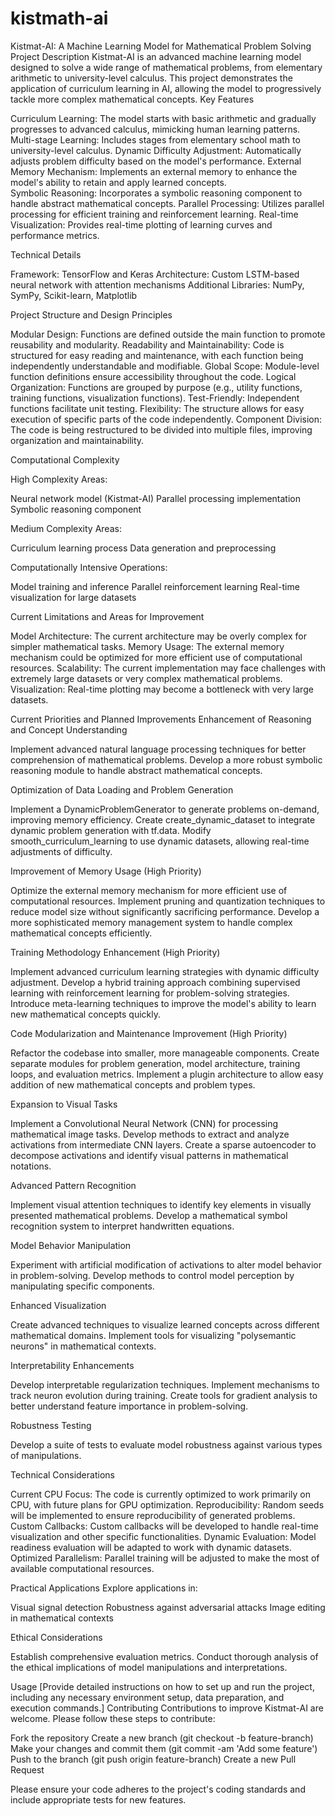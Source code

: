 # kistmath-ai
Kistmat-AI: A Machine Learning Model for Mathematical Problem Solving
Project Description
Kistmat-AI is an advanced machine learning model designed to solve a wide range of mathematical problems, from elementary arithmetic to university-level calculus. This project demonstrates the application of curriculum learning in AI, allowing the model to progressively tackle more complex mathematical concepts.
Key Features

Curriculum Learning: The model starts with basic arithmetic and gradually progresses to advanced calculus, mimicking human learning patterns.
Multi-stage Learning: Includes stages from elementary school math to university-level calculus.
Dynamic Difficulty Adjustment: Automatically adjusts problem difficulty based on the model's performance.
External Memory Mechanism: Implements an external memory to enhance the model's ability to retain and apply learned concepts.   
Symbolic Reasoning: Incorporates a symbolic reasoning component to handle abstract mathematical concepts.
Parallel Processing: Utilizes parallel processing for efficient training and reinforcement learning.
Real-time Visualization: Provides real-time plotting of learning curves and performance metrics.

Technical Details

Framework: TensorFlow and Keras
Architecture: Custom LSTM-based neural network with attention mechanisms
Additional Libraries: NumPy, SymPy, Scikit-learn, Matplotlib

Project Structure and Design Principles

Modular Design: Functions are defined outside the main function to promote reusability and modularity.
Readability and Maintainability: Code is structured for easy reading and maintenance, with each function being independently understandable and modifiable.
Global Scope: Module-level function definitions ensure accessibility throughout the code.
Logical Organization: Functions are grouped by purpose (e.g., utility functions, training functions, visualization functions).
Test-Friendly: Independent functions facilitate unit testing.
Flexibility: The structure allows for easy execution of specific parts of the code independently.
Component Division: The code is being restructured to be divided into multiple files, improving organization and maintainability.

Computational Complexity

High Complexity Areas:

Neural network model (Kistmat-AI)
Parallel processing implementation
Symbolic reasoning component


Medium Complexity Areas:

Curriculum learning process
Data generation and preprocessing


Computationally Intensive Operations:

Model training and inference
Parallel reinforcement learning
Real-time visualization for large datasets



Current Limitations and Areas for Improvement

Model Architecture: The current architecture may be overly complex for simpler mathematical tasks.
Memory Usage: The external memory mechanism could be optimized for more efficient use of computational resources.
Scalability: The current implementation may face challenges with extremely large datasets or very complex mathematical problems.
Visualization: Real-time plotting may become a bottleneck with very large datasets.

Current Priorities and Planned Improvements
Enhancement of Reasoning and Concept Understanding

Implement advanced natural language processing techniques for better comprehension of mathematical problems.
Develop a more robust symbolic reasoning module to handle abstract mathematical concepts.

Optimization of Data Loading and Problem Generation

Implement a DynamicProblemGenerator to generate problems on-demand, improving memory efficiency.
Create create_dynamic_dataset to integrate dynamic problem generation with tf.data.
Modify smooth_curriculum_learning to use dynamic datasets, allowing real-time adjustments of difficulty.

Improvement of Memory Usage (High Priority)

Optimize the external memory mechanism for more efficient use of computational resources.
Implement pruning and quantization techniques to reduce model size without significantly sacrificing performance.
Develop a more sophisticated memory management system to handle complex mathematical concepts efficiently.

Training Methodology Enhancement (High Priority)

Implement advanced curriculum learning strategies with dynamic difficulty adjustment.
Develop a hybrid training approach combining supervised learning with reinforcement learning for problem-solving strategies.
Introduce meta-learning techniques to improve the model's ability to learn new mathematical concepts quickly.

Code Modularization and Maintenance Improvement (High Priority)

Refactor the codebase into smaller, more manageable components.
Create separate modules for problem generation, model architecture, training loops, and evaluation metrics.
Implement a plugin architecture to allow easy addition of new mathematical concepts and problem types.

Expansion to Visual Tasks

Implement a Convolutional Neural Network (CNN) for processing mathematical image tasks.
Develop methods to extract and analyze activations from intermediate CNN layers.
Create a sparse autoencoder to decompose activations and identify visual patterns in mathematical notations.

Advanced Pattern Recognition

Implement visual attention techniques to identify key elements in visually presented mathematical problems.
Develop a mathematical symbol recognition system to interpret handwritten equations.

Model Behavior Manipulation

Experiment with artificial modification of activations to alter model behavior in problem-solving.
Develop methods to control model perception by manipulating specific components.

Enhanced Visualization

Create advanced techniques to visualize learned concepts across different mathematical domains.
Implement tools for visualizing "polysemantic neurons" in mathematical contexts.

Interpretability Enhancements

Develop interpretable regularization techniques.
Implement mechanisms to track neuron evolution during training.
Create tools for gradient analysis to better understand feature importance in problem-solving.

Robustness Testing

Develop a suite of tests to evaluate model robustness against various types of manipulations.

Technical Considerations

Current CPU Focus: The code is currently optimized to work primarily on CPU, with future plans for GPU optimization.
Reproducibility: Random seeds will be implemented to ensure reproducibility of generated problems.
Custom Callbacks: Custom callbacks will be developed to handle real-time visualization and other specific functionalities.
Dynamic Evaluation: Model readiness evaluation will be adapted to work with dynamic datasets.
Optimized Parallelism: Parallel training will be adjusted to make the most of available computational resources.

Practical Applications
Explore applications in:

Visual signal detection
Robustness against adversarial attacks
Image editing in mathematical contexts

Ethical Considerations

Establish comprehensive evaluation metrics.
Conduct thorough analysis of the ethical implications of model manipulations and interpretations.

Usage
[Provide detailed instructions on how to set up and run the project, including any necessary environment setup, data preparation, and execution commands.]
Contributing
Contributions to improve Kistmat-AI are welcome. Please follow these steps to contribute:

Fork the repository
Create a new branch (git checkout -b feature-branch)
Make your changes and commit them (git commit -am 'Add some feature')
Push to the branch (git push origin feature-branch)
Create a new Pull Request

Please ensure your code adheres to the project's coding standards and include appropriate tests for new features.

